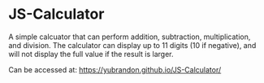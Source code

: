 # JS-Calculator 

A simple calcuator that can perform addition, subtraction, multiplication, and division. The calculator can display up to 11 digits (10 if negative), and will not display the full value if the result is larger.


Can be accessed at: https://yubrandon.github.io/JS-Calculator/